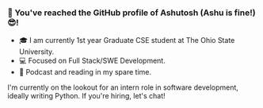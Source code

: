 ### 👋 You've reached the GitHub profile of Ashutosh (Ashu is fine!) 😎!

- 🎓 I am currently 1st year Graduate CSE student at The Ohio State University.
- 💻 Focused on Full Stack/SWE Development.
- 🎤 Podcast and reading in my spare time.

I'm currently on the lookout for an intern role in software development, ideally writing Python. If you're hiring, let's chat!
<!--
**RudraAshu/RudraAshu** is a ✨ _special_ ✨ repository because its `README.md` (this file) appears on your GitHub profile.

Here are some ideas to get you started:

- 🔭 I’m currently  ...
- 🌱 I’m currently learning ...
- 👯 I’m looking to collaborate on ...
- 🤔 I’m looking for help with ...
- 💬 Ask me about ...
- 📫 How to reach me: ...
- 😄 Pronouns: ...
- ⚡ Fun fact: ...
-->
